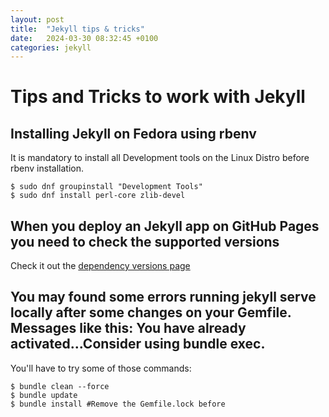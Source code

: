 ```yaml
---
layout: post
title:  "Jekyll tips & tricks"
date:   2024-03-30 08:32:45 +0100
categories: jekyll
---
```


# Tips and Tricks to work with Jekyll

## Installing Jekyll on Fedora using rbenv
It is mandatory to install all Development tools on the Linux Distro before rbenv installation.
```shell
$ sudo dnf groupinstall "Development Tools"
$ sudo dnf install perl-core zlib-devel
```

## When you deploy an Jekyll app on GitHub Pages you need to check the supported versions
Check it out the [dependency versions page](https://pages.github.com/versions)


## You may found some errors running jekyll serve locally after some changes on your Gemfile. Messages like this: You have already activated...Consider using bundle exec.
You'll have to try some of those commands:
```shell
$ bundle clean --force
$ bundle update
$ bundle install #Remove the Gemfile.lock before
```

